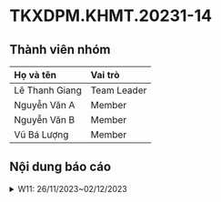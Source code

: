 # TKXDPM.KHMT.20231-14

## Thành viên nhóm


| Họ và tên      | Vai trò     |
| :------------- | :---------- |
| Lê Thanh Giang | Team Leader |
| Nguyễn Văn A   | Member      |
| Nguyễn Văn B   | Member      |
| Vũ Bá Lượng    | Member      |

## Nội dung báo cáo

<details>
    <summary>W11: 26/11/2023~02/12/2023 </summary>
<br>
<details>
    <summary>Vũ Bá Lượng 20194109</summary>
<br>

- Nhiệm vụ bài tập:
    - Chỉ ra các loại coupling cho các phương thức trong controller **HomeController.java**, **ViewCartController.java** và  **views.screen.home**, **views.screen.cart** 

- Công việc chi tiết:
    - Pull Request(s): [https://github.com/lyma12/TKXDPM.KHMT.20231-14/pull/1]()
    - Mô tả công việc cụ thể:
        - **HomeController.java**
            - Cả 3 phương thức **getAllMedia()**, **getAllTypeMedia()**, **getListMediaByType(String type)** đều sử dụng **data couping** 
        - **ViewCartController**
            - Phương thức **checkAvailabilityOfProduct()** sử dụng **control coupling**
            - Phương thức **getCartSubtotal()** sử dụng **data coupling**
        - **views.screen.home**
            - **Group_Media.java**
                - **Group_Media()** sử dụng **control coupling**
                - **setGroupInfor()** chủ yếu sử dụng **control coupling** và **data coupling**
            - **HomeScreenHandler.java**
                - **HomeScreenHandler()** sử dụng **data coupling**
                - **getBController()** sử dụng **data coupling**
                - **show()** sử dụng **data coupling**
                - **initialize()** sử dụng cả **data coupling** và **control coupling**
            - **MediaHandler.java**
                - **MediaHandler()** sử dụng cả **data coupling** và **control coupling** 
                - **setMediaInfor()** sử dụng **data coupling**
        - **views.screen.cart**
            - **CartScreenHandler.java**
                - **CartScreenHandler()** sử dụng cả **data coupling** và **control coupling**
                - **requestToPlaceOrder()** sử dụng **control coupling**
                - **getBController()** sử dụng **data coupling**
                - **requestToViewCart()** sử dụng cả **data coupling** và **control coupling**
                - **displayCart()** sử dụng cả **data coupling** và **control coupling**
                - **updateCart()** sử dụng cả **data coupling** và **control coupling**
                - **updateCartAmount()** sử dụng **data coupling**
            - **MediaHandler.java**
                - **MediaHandler()** sử dụng cả **data coupling** và **control coupling**
                - **setMedia()** sử dụng **data coupling**
                - **setMediaInfor()** sử dụng cả **data coupling** và **control coupling**
                - **initializeSpinner()** sử dụng cả **data coupling**, **control coupling** và **content coupling**

</details>
